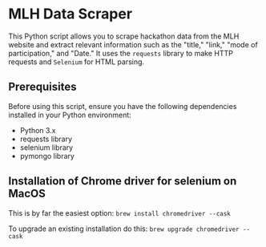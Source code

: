 # MLH Data Scraper

This Python script allows you to scrape hackathon data from the MLH website and extract relevant information such as the "title," "link," "mode of participation," and "Date." It uses the `requests` library to make HTTP requests and `Selenium` for HTML parsing.

## Prerequisites

Before using this script, ensure you have the following dependencies installed in your Python environment:

- Python 3.x
- requests library
- selenium library
- pymongo library

## Installation of Chrome driver for selenium on MacOS
This is by far the easiest option:
`brew install chromedriver --cask`

To upgrade an existing installation do this:
`brew upgrade chromedriver --cask`